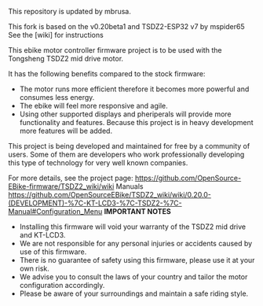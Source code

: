 This repository is updated by mbrusa.

This fork is based on the v0.20beta1 and TSDZ2-ESP32 v7 by mspider65
See the [wiki] for instructions

This ebike motor controller firmware project is to be used with the Tongsheng TSDZ2 mid drive motor.

It has the following benefits compared to the stock firmware:
* The motor runs more efficient therefore it becomes more powerful and consumes less energy.
* The ebike will feel more responsive and agile.
* Using other supported displays and pheriperals will provide more functionality and features. Because this project is in heavy development more features will be added.

This project is being developed and maintained for free by a community of users. Some of them are developers who work professionally developing this type of technology for very well known companies.

For more details, see the project page: https://github.com/OpenSource-EBike-firmware/TSDZ2_wiki/wiki 
Manuals https://github.com/OpenSourceEBike/TSDZ2_wiki/wiki/0.20.0-(DEVELOPMENT)-%7C-KT-LCD3-%7C-TSDZ2-%7C-Manual#Configuration_Menu
**IMPORTANT NOTES**
* Installing this firmware will void your warranty of the TSDZ2 mid drive and KT-LCD3.
* We are not responsible for any personal injuries or accidents caused by use of this firmware.
* There is no guarantee of safety using this firmware, please use it at your own risk.
* We advise you to consult the laws of your country and tailor the motor configuration accordingly.
* Please be aware of your surroundings and maintain a safe riding style.
